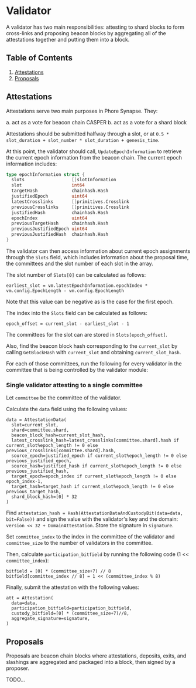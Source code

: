 # Validator

A validator has two main responsibilities: attesting to shard blocks to form cross-links and proposing beacon blocks by aggregating all of the attestations together and putting them into a block.

## Table of Contents

1. [Attestations](#attestations)
2. [Proposals](#proposals)

## Attestations

Attestations serve two main purposes in Phore Synapse. They:

a. act as a vote for beacon chain CASPER
b. act as a vote for a shard block

Attestations should be submitted halfway through a slot, or at `0.5 * slot_duration + slot_number * slot_duration + genesis_time`.

At this point, the validator should call, `UpdateEpochInformation` to retrieve the current epoch information from the beacon chain. The current epoch information includes:

```go
type epochInformation struct {
  slots                  []slotInformation
  slot                   int64
  targetHash             chainhash.Hash
  justifiedEpoch         uint64
  latestCrosslinks       []primitives.Crosslink
  previousCrosslinks     []primitives.Crosslink
  justifiedHash          chainhash.Hash
  epochIndex             uint64
  previousTargetHash     chainhash.Hash
  previousJustifiedEpoch uint64
  previousJustifiedHash  chainhash.Hash
}
```

The validator can then access information about current epoch assignments through the `Slots` field, which includes information about the proposal time, the committees and the slot number of each slot in the array.

The slot number of `Slots[0]` can be calculated as follows:

```python3
earliest_slot = vm.latestEpochInformation.epochIndex * vm.config.EpochLength - vm.config.EpochLength
```

Note that this value can be negative as is the case for the first epoch.

The index into the `Slots` field can be calculated as follows:

```python3
epoch_offset = current_slot - earliest_slot - 1
```

The committees for the slot can are stored in `Slots[epoch_offset]`.

Also, find the beacon block hash corresponding to the `current_slot` by calling `GetBlockHash` with `current_slot` and obtaining `current_slot_hash`.

For each of those committees, run the following for every validator in the committee that is being controlled by the validator module:

### Single validator attesting to a single committee

Let `committee` be the committee of the validator.

Calculate the `data` field using the following values:

```python3
data = AttestationData(
  slot=current_slot,
  shard=committee.shard,
  beacon_block_hash=current_slot_hash,
  latest_crosslink_hash=latest_crosslinks[committee.shard].hash if current_slot%epoch_length != 0 else previous_crosslinks[committee.shard].hash,
  source_epoch=justified_epoch if current_slot%epoch_length != 0 else previous_justified_epoch,
  source_hash=justified_hash if current_slot%epoch_length != 0 else previous_justified_hash,
  target_epoch=epoch_index if current_slot%epoch_length != 0 else epoch_index-1,
  target_hash=target_hash if current_slot%epoch_length != 0 else previous_target_hash,
  shard_block_hash=[0] * 32
)
```

Find `attestation_hash = Hash(AttestationDataAndCustodyBit(data=data, bit=False))` and sign the value with the validator's key and the domain: `version << 32 + DomainAttestation`. Store the signature in `signature`.

Set `committee_index` to the index in the committee of the validator and `committee_size` to the number of validators in the committee.

Then, calculate `participation_bitfield` by running the following code (1 << `committee_index`):

```python3
bitfield = [0] * (committee_size+7) // 8
bitfield[committee_index // 8] = 1 << (committee_index % 8)
```

Finally, submit the attestation with the following values:

```python3
att = Attestation(
  data=data,
  participation_bitfield=participation_bitfield,
  custody_bitfield=[0] * (committee_size+7)//8,
  aggregate_signature=signature,
)
```

## Proposals

Proposals are beacon chain blocks where attestations, deposits, exits, and slashings are aggregated and packaged into a block, then signed by a proposer.

TODO...
